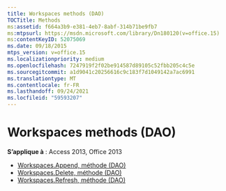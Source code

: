 ```yaml
---
title: Workspaces methods (DAO)
TOCTitle: Methods
ms:assetid: f664a3b9-e381-4eb7-8abf-314b71be9fb7
ms:mtpsurl: https://msdn.microsoft.com/library/Dn180120(v=office.15)
ms:contentKeyID: 52075069
ms.date: 09/18/2015
mtps_version: v=office.15
ms.localizationpriority: medium
ms.openlocfilehash: 7247919f2f02be914587d89105c52fbb205c4c5e
ms.sourcegitcommit: a1d9041c20256616c9c183f7d1049142a7ac6991
ms.translationtype: MT
ms.contentlocale: fr-FR
ms.lasthandoff: 09/24/2021
ms.locfileid: "59593207"
---
```

# <a name="workspaces-methods-dao"></a>Workspaces methods (DAO)

**S’applique à** : Access 2013, Office 2013

- [Workspaces.Append, méthode (DAO)](workspaces-append-method-dao.md)
- [Workspaces.Delete, méthode (DAO)](workspaces-delete-method-dao.md)
- [Workspaces.Refresh, méthode (DAO)](workspaces-refresh-method-dao.md)

